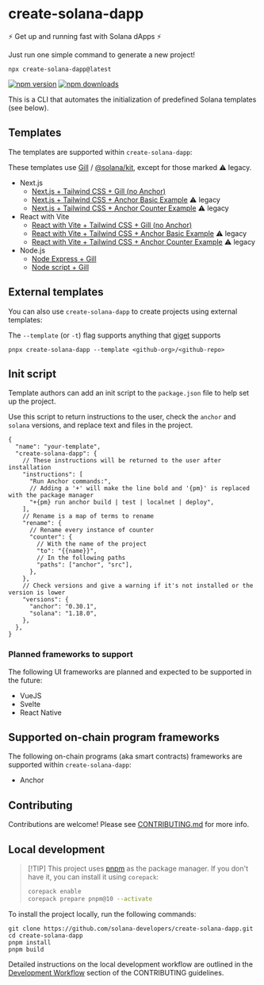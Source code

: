 # create-solana-dapp

:zap: Get up and running fast with Solana dApps :zap:

Just run one simple command to generate a new project!

```shell
npx create-solana-dapp@latest
```

[![npm version](https://img.shields.io/npm/v/create-solana-dapp?color=yellow)](https://npmjs.com/package/create-solana-dapp)
[![npm downloads](https://img.shields.io/npm/dm/create-solana-dapp?color=yellow)](https://npmjs.com/package/create-solana-dapp)

This is a CLI that automates the initialization of predefined Solana templates (see below). 

## Templates

The templates are supported within `create-solana-dapp`:

These templates use [Gill](https://github.com/solana-foundation/gill) / [@solana/kit](https://github.com/anza-xyz/kit), except for those marked :warning: legacy.

- Next.js
  - [Next.js + Tailwind CSS + Gill (no Anchor)](https://github.com/solana-developers/solana-templates/tree/main/templates/template-next-tailwind)
  - [Next.js + Tailwind CSS + Anchor Basic Example](https://github.com/solana-developers/template-next-tailwind-basic) :warning: legacy
  - [Next.js + Tailwind CSS + Anchor Counter Example](https://github.com/solana-developers/template-next-tailwind-counter) :warning: legacy
- React with Vite
  - [React with Vite + Tailwind CSS + Gill (no Anchor)](https://github.com/solana-developers/solana-templates/tree/main/templates/template-react-vite-tailwind)
  - [React with Vite + Tailwind CSS + Anchor Basic Example](https://github.com/solana-developers/template-react-vite-tailwind-basic) :warning: legacy
  - [React with Vite + Tailwind CSS + Anchor Counter Example](https://github.com/solana-developers/template-react-vite-tailwind-counter) :warning: legacy
- Node.js
  - [Node Express + Gill](https://github.com/solana-developers/solana-templates/tree/main/templates/template-node-express)
  - [Node script + Gill](https://github.com/solana-developers/solana-templates/tree/main/templates/template-node-script)
## External templates

You can also use `create-solana-dapp` to create projects using external templates:

The `--template` (or `-t`) flag supports anything that [giget](https://github.com/unjs/giget) supports

```shell
pnpx create-solana-dapp --template <github-org>/<github-repo>
```

## Init script

Template authors can add an init script to the `package.json` file to help set up the project.

Use this script to return instructions to the user, check the `anchor` and `solana` versions, and replace text and files
in the project.

```jsonc
{
  "name": "your-template",
  "create-solana-dapp": {
    // These instructions will be returned to the user after installation
    "instructions": [
      "Run Anchor commands:",
      // Adding a '+' will make the line bold and '{pm}' is replaced with the package manager
      "+{pm} run anchor build | test | localnet | deploy",
    ],
    // Rename is a map of terms to rename
    "rename": {
      // Rename every instance of counter
      "counter": {
        // With the name of the project
        "to": "{{name}}",
        // In the following paths
        "paths": ["anchor", "src"],
      },
    },
    // Check versions and give a warning if it's not installed or the version is lower
    "versions": {
      "anchor": "0.30.1",
      "solana": "1.18.0",
    },
  },
}
```

### Planned frameworks to support

The following UI frameworks are planned and expected to be supported in the future:

- VueJS
- Svelte
- React Native

## Supported on-chain program frameworks

The following on-chain programs (aka smart contracts) frameworks are supported within `create-solana-dapp`:

- Anchor

## Contributing

Contributions are welcome! Please see [CONTRIBUTING.md](./CONTRIBUTING.md) for more info.

## Local development

> [!TIP] This project uses [pnpm](https://pnpm.io/) as the package manager. If you don't have it, you can install it
> using `corepack`:
>
> ```sh
> corepack enable
> corepack prepare pnpm@10 --activate
> ```

To install the project locally, run the following commands:

```shell
git clone https://github.com/solana-developers/create-solana-dapp.git
cd create-solana-dapp
pnpm install
pnpm build
```

Detailed instructions on the local development workflow are outlined in the
[Development Workflow](./CONTRIBUTING.md#development-workflow) section of the CONTRIBUTING guidelines.
